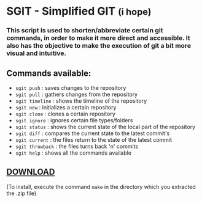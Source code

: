 # SGIT - Simplified GIT <small>(i hope)</small>

### This script is used to shorten/abbreviate certain git commands, in order to make it more direct and accessible. It also has the objective to make the execution of git a bit more visual and intuitive.

## Commands available:

- `sgit push` : saves changes to the repository
- `sgit pull` : gathers changes from the repository
- `sgit timeline` : shows the timeline of the repository
- `sgit new` :  initializes a certain repository
- `sgit clone` : clones a certain repository
- `sgit ignore` : ignores certain file types/folders
- `sgit status` : shows the current state of the local part of the repository
- `sgit diff` : compares the current state to the latest commit's
- `sgit current` : the files return to the state of the latest commit
- `sgit throwback` : the files turns back 'n' commits
- `sgit help` : shows all the commands available

## <a href="https://github.com/perezjquim/sgit/archive/master.zip"> DOWNLOAD </a>
(To install, execute the command `make` in the directory which you extracted the .zip file)
